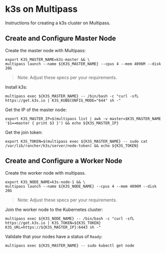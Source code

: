 # k3s on Multipass

Instructions for creating a k3s cluster on Multipass.

## Create and Configure Master Node

Create the master node with Multipass:

```
export K3S_MASTER_NAME=k3s-master && \
multipass launch --name ${K3S_MASTER_NAME} --cpus 4 --mem 4096M --disk 20G
```

> Note: Adjust these specs per your requirements.


Install k3s:

```
multipass exec ${K3S_MASTER_NAME} -- /bin/bash -c "curl -sfL https://get.k3s.io | K3S_KUBECONFIG_MODE="644" sh -"
```

Get the IP of the master node:

```
export K3S_MASTER_IP=$(multipass list | awk -v master=$K3S_MASTER_NAME '$1==master { print $3 }') && echo ${K3S_MASTER_IP}
```

Get the join token:

```
export K3S_TOKEN=$(multipass exec ${K3S_MASTER_NAME} -- sudo cat /var/lib/rancher/k3s/server/node-token) && echo ${K3S_TOKEN}
```

## Create and Configure a Worker Node

Create the worker node with multipass.

```
export K3S_NODE_NAME=k3s-node-1 && \
multipass launch --name ${K3S_NODE_NAME} --cpus 4 --mem 4096M --disk 20G
```

> Note: Adjust these specs per your requirements.

Join the worker node to the Kubernetes cluster:

```
multipass exec ${K3S_NODE_NAME} -- /bin/bash -c "curl -sfL https://get.k3s.io | K3S_TOKEN=${K3S_TOKEN} K3S_URL=https://${K3S_MASTER_IP}:6443 sh -"
```

Validate that your nodes have a status of `Ready`:

```
multipass exec ${K3S_MASTER_NAME} -- sudo kubectl get node
```